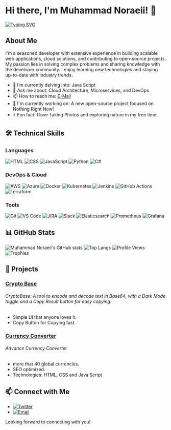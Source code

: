 # Hi there, I'm Muhammad Noraeii! 👋
[![Typing SVG](https://readme-typing-svg.demolab.com?font=Fira+Code&pause=1000&color=F70000&background=0E00FF00&width=435&lines=Hello;Hola;Bonjour;Hallo;Ciao;%E4%BD%A0%E5%A5%BD+;%E3%81%93%E3%82%93%E3%81%AB%E3%81%A1%E3%81%AF+;%EC%95%88%EB%85%95%ED%95%98%EC%84%B8%EC%9A%94+;%D9%85%D8%B1%D8%AD%D8%A8%D8%A7+;%D8%B3%D9%84%D8%A7%D9%85;Merhaba;%E0%A4%A8%E0%A4%AE%E0%A4%B8%E0%A5%8D%E0%A4%A4%E0%A5%87+;Ol%C3%A1;%CE%93%CE%B5%CE%B9%CE%B1+%CF%83%CE%B1%CF%82;Hej)](https://git.io/typing-svg)

## About Me

I'm a seasoned developer with extensive experience in building scalable web applications, cloud solutions, and contributing to open-source projects. My passion lies in solving complex problems and sharing knowledge with the developer community. I enjoy learning new technologies and staying up-to-date with industry trends.

- 🌱 I’m currently delving into: Java Script
- 💬 Ask me about: Cloud Architecture, Microservices, and DevOps
- 📫 How to reach me: [E-Mail](mailto:Muhammad.Noraeii@gmail.com)
- 🔭 I'm currently working on: A new open-source project focused on Nothing Right Now!
- ⚡ Fun fact: I love Taking Photos and exploring nature in my free time.

## 🛠️ Technical Skills

### Languages
![HTML](https://img.shields.io/badge/HTML-E34F26?style=for-the-badge&logo=html5&logoColor=white)
![CSS](https://img.shields.io/badge/CSS-1572B6?style=for-the-badge&logo=css3&logoColor=white)
![JavaScript](https://img.shields.io/badge/JavaScript-F7DF1E?style=for-the-badge&logo=javascript&logoColor=black)
![Python](https://img.shields.io/badge/Python-3776AB?style=for-the-badge&logo=python&logoColor=white)
![C#](https://img.shields.io/badge/C%23-239120?style=for-the-badge&logo=c-sharp&logoColor=white)

### DevOps & Cloud
![AWS](https://img.shields.io/badge/AWS-232F3E?style=for-the-badge&logo=amazon-aws&logoColor=white)
![Azure](https://img.shields.io/badge/Azure-0078D4?style=for-the-badge&logo=microsoft-azure&logoColor=white)
![Docker](https://img.shields.io/badge/Docker-2496ED?style=for-the-badge&logo=docker&logoColor=white)
![Kubernetes](https://img.shields.io/badge/Kubernetes-326CE5?style=for-the-badge&logo=kubernetes&logoColor=white)
![Jenkins](https://img.shields.io/badge/Jenkins-D24939?style=for-the-badge&logo=jenkins&logoColor=white)
![GitHub Actions](https://img.shields.io/badge/GitHub_Actions-2088FF?style=for-the-badge&logo=github-actions&logoColor=white)
![Terraform](https://img.shields.io/badge/Terraform-7B42BC?style=for-the-badge&logo=terraform&logoColor=white)

### Tools
![Git](https://img.shields.io/badge/Git-F05032?style=for-the-badge&logo=git&logoColor=white)
![VS Code](https://img.shields.io/badge/VS%20Code-0078D4?style=for-the-badge&logo=visual-studio-code&logoColor=white)
![JIRA](https://img.shields.io/badge/JIRA-0052CC?style=for-the-badge&logo=jira&logoColor=white)
![Slack](https://img.shields.io/badge/Slack-4A154B?style=for-the-badge&logo=slack&logoColor=white)
![Elasticsearch](https://img.shields.io/badge/Elasticsearch-005571?style=for-the-badge&logo=elasticsearch&logoColor=white)
![Prometheus](https://img.shields.io/badge/Prometheus-E6522C?style=for-the-badge&logo=prometheus&logoColor=white)
![Grafana](https://img.shields.io/badge/Grafana-F46800?style=for-the-badge&logo=grafana&logoColor=white)

## 📊 GitHub Stats

![Muhammad Noraeii's GitHub stats](https://github-readme-stats.vercel.app/api?username=Muhammad-Noraeii&show_icons=true&theme=default)
![Top Langs](https://github-readme-stats.vercel.app/api/top-langs/?username=Muhammad-Noraeii&layout=compact&theme=default)
![Profile Views](https://komarev.com/ghpvc/?username=Muhammad-Noraeii&color=blue)
![Trophies](https://github-profile-trophy.vercel.app/?username=Muhammad-Noraeii&theme=default)

## 🚀 Projects

### [Crypto Base](https://github.com/Muhammad-Noraeii/CryptoBase)
###### CryptoBase: A tool to encode and decode text in Base64, with a Dark Mode toggle and a Copy Result button for easy copying.
- Simple UI that anyone loves it.
- Copy Button for Copying fast

### [Currency Converter](https://github.com/Muhammad-Noraeii/CurrencyConverter)
###### Advance Currency Converter 
- more that 40 global currencies.
- SEO optimized.
- Technologies: HTML, CSS and Java Script

## 📫 Connect with Me

- [![Twitter](https://img.shields.io/badge/Twitter-1DA1F2?style=for-the-badge&logo=twitter&logoColor=white)](x.com/MNoraeii)
- [![Email](https://img.shields.io/badge/Email-D14836?style=for-the-badge&logo=gmail&logoColor=white)](mailto:Muhammad.Noraeii@gmail.com)

Looking forward to connecting with you!
